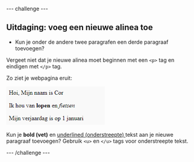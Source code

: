 --- challenge ---

## Uitdaging: voeg een nieuwe alinea toe

- Kun je onder de andere twee paragrafen een derde paragraaf toevoegen?

Vergeet niet dat je nieuwe alinea moet beginnen met een `<p>` tag en eindigen met `</p>` tag.

Zo ziet je webpagina eruit:

![screenshot](images/birthday-paragraph.png)

Kun je **bold (vet)** en <u> underlined (onderstreepte) </u> tekst aan je nieuwe paragraaf toevoegen? Gebruik `<u>` en `</u>` tags voor onderstreepte tekst.

--- /challenge ---